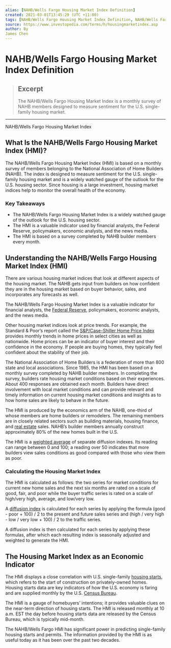 ```yaml
---
alias: [NAHB/Wells Fargo Housing Market Index Definition]
created: 2021-03-01T13:45:29 (UTC +11:00)
tags: [NAHB/Wells Fargo Housing Market Index Definition, NAHB/Wells Fargo Housing Market Index]
source: https://www.investopedia.com/terms/h/housingmarketindex.asp
author: By
James Chen
---
```


# NAHB/Wells Fargo Housing Market Index Definition

> ## Excerpt
> The NAHB/Wells Fargo Housing Market Index is a monthly survey of NAHB members designed to measure sentiment for the U.S. single-family housing market.

---

NAHB/Wells Fargo Housing Market Index
## What Is the NAHB/Wells Fargo Housing Market Index (HMI)?

The NAHB/Wells Fargo Housing Market Index (HMI) is based on a monthly survey of members belonging to the National Association of Home Builders (NAHB). The index is designed to measure sentiment for the U.S. single-family housing market and is a widely watched gauge of the outlook for the U.S. housing sector. Since housing is a large investment, housing market indices help to monitor the overall health of the economy.

### Key Takeaways

-   The NAHB/Wells Fargo Housing Market Index is a widely watched gauge of the outlook for the U.S. housing sector.
-   The HMI is a valuable indicator used by financial analysts, the Federal Reserve, policymakers, economic analysts, and the news media.
-   The HMI is based on a survey completed by NAHB builder members every month.

## Understanding the NAHB/Wells Fargo Housing Market Index (HMI)

There are various housing market indices that look at different aspects of the housing market. The NAHB gets input from builders on how confident they are in the housing market based on buyer behavior, sales, and incorporates any forecasts as well.

The NAHB/Wells Fargo Housing Market Index is a valuable indicator for financial analysts, the [Federal Reserve](https://www.investopedia.com/terms/f/federalreservesystem.asp), policymakers, economic analysts, and the news media.

Other housing market indices look at price trends. For example, the Standard & Poor’s report called the [S&P/Case-Shiller Home Price Index](https://www.investopedia.com/terms/s/sandp_case_shiller_index.asp) provides monthly trends in home prices in select cities as well as nationwide. Home prices can be an indicator of buyer interest and their confidence in the economy. If people are buying homes, they typically feel confident about the stability of their job.

The National Association of Home Builders is a federation of more than 800 state and local associations. Since 1985, the HMI has been based on a monthly survey completed by NAHB builder members. In completing the survey, builders rate housing market conditions based on their experiences. About 400 responses are obtained each month. Builders have direct involvement with local market conditions and can provide relevant and timely information on current housing market conditions and insights as to how home sales are likely to behave in the future.

The HMI is produced by the economics arm of the NAHB, one-third of whose members are home builders or remodelers. The remaining members are in closely related sectors such as building materials, housing finance, and [real estate](https://www.investopedia.com/terms/r/realestate.asp) sales. NAHB’s builder members annually construct approximately 80% of the new homes built in the U.S.

The HMI is a [weighted average](https://www.investopedia.com/terms/w/weightedaverage.asp) of separate diffusion indexes. Its reading can range between 0 and 100; a reading over 50 indicates that more builders view sales conditions as good compared with those who view them as poor.

### Calculating the Housing Market Index

The HMI is calculated as follows: the two series for market conditions for current new home sales and the next six months are rated on a scale of good, fair, and poor while the buyer traffic series is rated on a scale of high/very high, average, and low/very low.

A [diffusion index](https://www.investopedia.com/terms/d/diffusionindex.asp) is calculated for each series by applying the formula (good - poor + 100) / 2 to the present and future sales series and (high / very high - low / very low + 100) / 2 to the traffic series.

A diffusion index is then calculated for each series by applying these formulas, after which each resulting index is seasonally adjusted and weighted to generate the HMI.

## The Housing Market Index as an Economic Indicator

The HMI displays a close correlation with U.S. single-family [housing starts](https://www.investopedia.com/terms/h/housingstarts.asp), which refers to the start of construction on privately-owned homes. Housing starts data are key indicators of how the U.S. economy is faring and are supplied monthly by the U.S. [Census Bureau](https://www.investopedia.com/terms/b/bureauofcensus.asp).

The HMI is a gauge of homebuyers’ intentions; it provides valuable clues on the near-term direction of housing starts. The HMI is released monthly at 10 a.m. EST the day before housing starts data are released by the Census Bureau, which is typically mid-month.

The NAHB/Wells Fargo HMI has significant power in predicting single-family housing starts and permits. The information provided by the HMI is as useful today as it has been over the past two decades.
